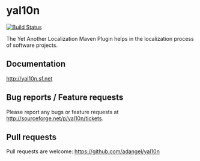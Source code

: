 # yal10n

[![Build Status](https://github.com/adangel/yal10n/actions/workflows/maven/badge.svg)](https://github.com/adangel/yal10n/actions)

The Yet Another Localization Maven Plugin helps in the localization process of software projects.


## Documentation

<http://yal10n.sf.net>

## Bug reports / Feature requests

Please report any bugs or feature requests at http://sourceforge.net/p/yal10n/tickets.

## Pull requests

Pull requests are welcome: https://github.com/adangel/yal10n
